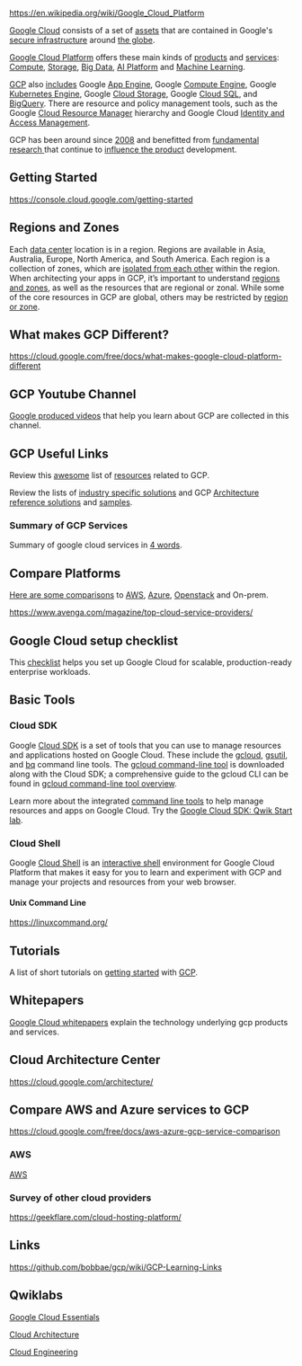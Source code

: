 
https://en.wikipedia.org/wiki/Google_Cloud_Platform

[Google Cloud](  https://www.youtube.com/watch?v=4D3X6Xl5c_Y ) consists of a set of [assets]( https://www.google.com/about/datacenters/  )  that are contained in Google's [secure infrastructure](  https://blog.google/inside-google/infrastructure/how-data-center-security-works/ ) around [the globe](  https://cloud.withgoogle.com/infrastructure  ).

[Google Cloud Platform](https://cloud.google.com/) offers these main kinds of [products](https://cloud.google.com/products) and [services](  https://gcp.solutions/ ): [Compute](Compute), [Storage](Storage), [Big Data](Big-Data), [AI Platform](AI-Platform) and [Machine Learning](Machine-Learning). 


[GCP](https://www.youtube.com/watch?v=vmOMataJZWw) also [includes](  https://www.youtube.com/channel/UCJS9pqu9BzkAMNTmzNMNhvg/playlists  ) Google [App Engine](App-Engine), Google [Compute Engine](Compute), Google [Kubernetes Engine](GKE), Google [Cloud Storage](Storage), Google [Cloud SQL]( CloudSQL  ), and [BigQuery](BigQuery). There are resource and policy management tools, such as the Google [Cloud Resource Manager](  https://cloud.google.com/resource-manager ) hierarchy and Google Cloud [Identity and Access Management](  IAM). 

GCP has been around since [2008]( https://medium.com/@retomeier/an-annotated-history-of-googles-cloud-platform-90b90f948920
   ) and benefitted from [fundamental research ](https://research.google/) that continue to [influence the  product](https://cloud.google.com/blog/products/compute/google-clouds-iaas-platform-is-a-powerful-choice) development.

## Getting Started

https://console.cloud.google.com/getting-started


## Regions and Zones



Each [data center](https://www.youtube.com/watch?v=XZmGGAbHqa0) location is in a region. Regions are available in Asia, Australia, Europe, North America, and South America. Each region is a collection of zones, which are [isolated from each other](https://cloud.google.com/architecture/scalable-and-resilient-apps) within the region. When architecting your apps in GCP, it’s important to understand [regions and zones](https://cloud.google.com/compute/docs/regions-zones/global-regional-zonal-resources), as well as the resources that are regional or zonal. While some of the core resources in GCP are global, others may be restricted by [region or zone](https://cloud.google.com/compute/docs/regions-zones/global-regional-zonal-resources). 

## What makes GCP Different?

https://cloud.google.com/free/docs/what-makes-google-cloud-platform-different


## GCP Youtube Channel

[Google produced videos](https://www.youtube.com/googlecloudplatform/) that help you learn about GCP are collected in this channel.


## GCP Useful Links


Review this [awesome](https://github.com/GoogleCloudPlatform/awesome-google-cloud) list of [ resources](GCP-Learning-Links) related to GCP.

Review the lists of [industry specific solutions](https://cloud.google.com/solutions) and GCP [Architecture reference solutions](https://gcp.solutions/) and  [samples](https://cloud.google.com/docs/samples).


### Summary of GCP Services

Summary of google cloud services in [4 words](https://github.com/gregsramblings/google-cloud-4-words).




## Compare Platforms

[Here are some comparisons](https://cloud.google.com/docs/compare) to [AWS](AWS), [Azure](https://azure.microsoft.com/), [Openstack](https://www.openstack.org/) and On-prem.

https://www.avenga.com/magazine/top-cloud-service-providers/

## Google Cloud setup checklist

This [checklist](https://cloud.google.com/docs/enterprise/onboarding-checklist) helps you set up Google Cloud for scalable, production-ready enterprise workloads. 



## Basic Tools


### Cloud SDK

Google [Cloud SDK](https://cloud.google.com/sdk/docs) is a set of tools that you can use to manage resources and applications hosted on Google Cloud. These include the [gcloud](https://cloud.google.com/sdk/gcloud/reference), [gsutil](https://cloud.google.com/storage/docs/gsutil), and [bq](https://cloud.google.com/bigquery/bq-command-line-tool) command line tools. The [gcloud command-line tool](https://dominicusin.github.io/2019/07/25/gcloud-cheat-sheet.html) is downloaded along with the Cloud SDK; a comprehensive guide to the gcloud CLI can be found in [gcloud command-line tool overview](https://cloud.google.com/sdk/gcloud).


Learn more about the integrated [command line tools](https://www.youtube.com/watch?v=69MdTXgA6Ws) to help manage resources and apps on Google Cloud. Try the [Google Cloud SDK: Qwik Start lab](http://bit.ly/2vm0rKN).




### Cloud Shell

Google [Cloud Shell](Cloud-Shell) is an [interactive shell](   https://www.youtube.com/watch?v=d7bXH_2X760 ) environment for Google Cloud Platform that makes it easy for you to learn and experiment with GCP and manage your projects and resources from your web browser.

#### Unix Command Line

https://linuxcommand.org/

## Tutorials

A list of short tutorials on [getting started](https://cloud.google.com/gcp/getting-started) with [GCP](  https://cloud.google.com/docs/tutorials ).


## Whitepapers

[Google Cloud whitepapers](https://cloud.google.com/whitepapers/) explain the technology underlying gcp products and services.

## Cloud Architecture Center

https://cloud.google.com/architecture/

## Compare AWS and Azure services to GCP

https://cloud.google.com/free/docs/aws-azure-gcp-service-comparison


### AWS

[AWS](AWS)

### Survey of other cloud providers


https://geekflare.com/cloud-hosting-platform/


## Links

https://github.com/bobbae/gcp/wiki/GCP-Learning-Links

## Qwiklabs


[Google Cloud Essentials](https://www.qwiklabs.com/quests/23?catalog_rank=%7B%22rank%22%3A6%2C%22num_filters%22%3A1%2C%22has_search%22%3Atrue%7D&search_id=7467715)

[Cloud Architecture](https://www.qwiklabs.com/quests/24?catalog_rank=%7B%22rank%22%3A10%2C%22num_filters%22%3A1%2C%22has_search%22%3Atrue%7D&search_id=7467715)

[Cloud Engineering](https://www.qwiklabs.com/quests/66?catalog_rank=%7B%22rank%22%3A9%2C%22num_filters%22%3A0%2C%22has_search%22%3Atrue%7D&search_id=7468028)





